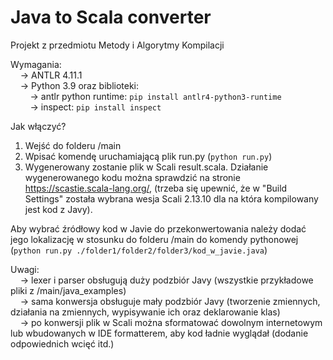 # Java to Scala converter

Projekt z przedmiotu Metody i Algorytmy Kompilacji

Wymagania:<br />
&nbsp;&nbsp;&nbsp;&nbsp;-> ANTLR 4.11.1<br />
&nbsp;&nbsp;&nbsp;&nbsp;-> Python 3.9 oraz biblioteki:<br />
&nbsp;&nbsp;&nbsp;&nbsp;&nbsp;&nbsp;&nbsp;&nbsp;-> antlr python runtime: `pip install antlr4-python3-runtime`<br />
&nbsp;&nbsp;&nbsp;&nbsp;&nbsp;&nbsp;&nbsp;&nbsp;-> inspect: `pip install inspect`<br />

Jak włączyć?<br />
1. Wejść do folderu /main<br />
2. Wpisać komendę uruchamiającą plik run.py (`python run.py`)
3. Wygenerowany zostanie plik w Scali result.scala. Działanie wygenerowanego kodu można sprawdzić na stronie https://scastie.scala-lang.org/, (trzeba się upewnić, że w "Build Settings" została wybrana wesja Scali 2.13.10 dla na która kompilowany jest kod z Javy). 

Aby wybrać źródłowy kod w Javie do przekonwertowania należy dodać jego lokalizację w stosunku do folderu /main do komendy pythonowej (`python run.py ./folder1/folder2/folder3/kod_w_javie.java`)

Uwagi: <br />
&nbsp;&nbsp;&nbsp;&nbsp;-> lexer i parser obsługują duży podzbiór Javy (wszystkie przykładowe pliki z /main/java_examples)<br />
&nbsp;&nbsp;&nbsp;&nbsp;-> sama konwersja obsługuje mały podzbiór Javy (tworzenie zmiennych, działania na zmiennych, wypisywanie ich oraz deklarowanie klas)<br />
&nbsp;&nbsp;&nbsp;&nbsp;-> po konwersji plik w Scali można sformatować dowolnym internetowym lub wbudowanych w IDE formatterem, aby kod ładnie wyglądał (dodanie odpowiednich wcięć itd.)<br />
